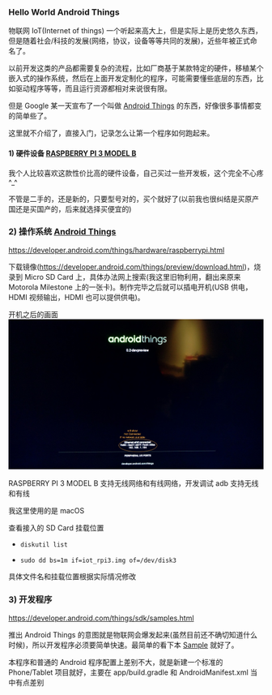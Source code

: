 ### Hello World Android Things


物联网 IoT(Internet of things) 一个听起来高大上，但是实际上是历史悠久东西，但是随着社会/科技的发展(网络，协议，设备等等共同的发展)，近些年被正式命名了。


以前开发这类的产品都需要复杂的流程，比如厂商基于某款特定的硬件，移植某个嵌入式的操作系统，然后在上面开发定制化的程序，可能需要懂些底层的东西，比如驱动程序等等，而且运行资源都相对来说很有限。

但是 Google 某一天宣布了一个叫做 [Android Things](https://developer.android.com/things/index.html) 的东西，好像很多事情都变的简单些了。

这里就不介绍了，直接入门，记录怎么让第一个程序如何跑起来。



#### 1) 硬件设备 [RASPBERRY PI 3 MODEL B](https://www.raspberrypi.org/products/raspberry-pi-3-model-b/)
我个人比较喜欢这款性价比高的硬件设备，自己买过一些开发板，这个完全不心疼 ^_^

不管是二手的，还是新的，只要型号对的，买个就好了(以前我也很纠结是买原产国还是买国产的，后来就选择买便宜的)



### 2) 操作系统 [Android Things](https://developer.android.com/things/index.html)
https://developer.android.com/things/hardware/raspberrypi.html

下载镜像(https://developer.android.com/things/preview/download.html)，烧录到 Micro SD Card 上，具体办法网上搜索(我这里旧物利用，翻出来原来 Motorola Milestone 上的一张卡)。制作完毕之后就可以插电开机(USB 供电，HDMI 视频输出，HDMI 也可以提供供电)。

开机之后的画面
![看我](screenshots/at-iot-home.png)

RASPBERRY PI 3 MODEL B 支持无线网络和有线网络，开发调试 adb 支持无线和有线


我这里使用的是 macOS

查看接入的 SD Card 挂载位置

- `diskutil list`

- `sudo dd bs=1m if=iot_rpi3.img of=/dev/disk3`

具体文件名和挂载位置根据实际情况修改



### 3) 开发程序
https://developer.android.com/things/sdk/samples.html

推出 Android Things 的意图就是物联网会爆发起来(虽然目前还不确切知道什么时候)，所以开发程序必须要简单快速。最简单的看下本 [Sample](https://github.com/guohai/iot/-hello) 就好了。

本程序和普通的 Android 程序配置上差别不大，就是新建一个标准的 Phone/Tablet 项目就好，主要在 app/build.gradle 和 AndroidManifest.xml 当中有点差别





